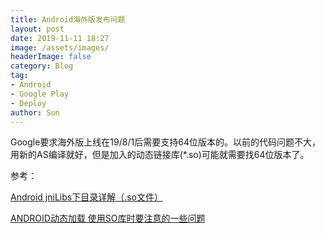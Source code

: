 ```yaml
---
title: Android海外版发布问题
layout: post
date: 2019-11-11 18:27
image: /assets/images/
headerImage: false
category: Blog
tag:
- Android
- Google Play
- Deploy
author: Sun
---
```


Google要求海外版上线在19/8/1后需要支持64位版本的。以前的代码问题不大，用新的AS编译就好，但是加入的动态链接库(*.so)可能就需要找64位版本了。

<!--more-->

参考：

[Android jniLibs下目录详解（.so文件）](https://www.jianshu.com/p/b758e36ae9b5)

[ANDROID动态加载 使用SO库时要注意的一些问题](https://segmentfault.com/a/1190000005646078)

